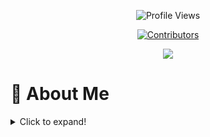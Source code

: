 <!-- Profile Views Counter -->
<p align="center">
  <img src="https://komarev.com/ghpvc/?username=Deep0105-byte&style=flat-square&color=0AF795" alt="Profile Views" />
</p>
<!-- Contributor Avatars -->
<p align="center">
  <a href="https://github.com/Deep0105-byte?tab=followers">
    <img src="https://contrib.rocks/image?max=24&repo=Deep0105-byte/Deep0105-byte" alt="Contributors"/>
  </a>
</p>
<!-- Divider -->
<p align="center">
  <img src="https://capsule-render.vercel.app/api?type=waving&color=0:0AF795,100:5B42F3&height=90&section=header&text=Welcome!&fontColor=ffffff&fontAlignY=45"/>
</p>

# 👋 About Me

<details>
<summary>Click to expand!</summary>

- 🎓 **B.Tech ECE Student (2022–26) at Dr. B.C. Roy Engineering College, Durgapur**  
- 💡 **Tech Explorer:** Passionate about **VLSI, Cybersecurity, Machine Learning, and DSA**.  
- 🧠 **Skills & Tools:** C, C++, Python, Data Structures & Algorithms, Networking, Ethical Hacking, Arduino, Robotics.  
- 🚀 **Projects & Clubs:** Active in Robotics Club & Cyber Sleuth Club | Hackathon participant | Google Cloud Jam 2023 completer.  
- 🔭 **Current Focus:** Strengthening core programming, exploring VLSI design, and practical applications of AI & Cybersecurity.  
- 📈 **Career Goal:** Aim to build expertise in **core electronics + cutting-edge tech** for impactful industry roles.  
- 🏆 Open-source and innovation enthusiast — love creating, experimenting, and solving real-world problems.  
- 🌱 Lifelong learner, always exploring the intersection of **hardware, software, and security**.  

</details>
